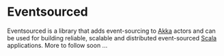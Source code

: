 Eventsourced
============

Eventsourced is a library that adds event-sourcing to [Akka](http://akka.io/) actors and can be used for building reliable, scalable and distributed event-sourced [Scala](http://www.scala-lang.org/) applications. More to follow soon ...
